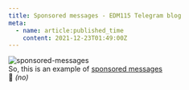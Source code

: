 ```yaml
---
title: Sponsored messages - EDM115 Telegram blog
meta:
  - name: article:published_time
    content: 2021-12-23T01:49:00Z
---
```


![sponsored-messages](/img/blog/2021/12-23-sponsored-messages.webp)  
So, this is an example of [sponsored messages](https://core.telegram.org/api/sponsored-messages)  
:grimacing: *(no)*
